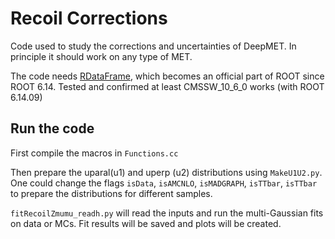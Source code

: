# Recoil Corrections

Code used to study the corrections and uncertainties of DeepMET. In principle it should work on any type of MET. 

The code needs [RDataFrame](https://root.cern/doc/master/classROOT_1_1RDataFrame.html), which becomes an official part
of ROOT since ROOT 6.14. Tested and confirmed at least CMSSW_10_6_0 works (with ROOT 6.14.09)

## Run the code

First compile the macros in `Functions.cc`

Then prepare the uparal(u1) and uperp (u2) distributions using `MakeU1U2.py`. One could change the flags `isData`, `isAMCNLO`,
`isMADGRAPH`, `isTTbar`, `isTTbar` to prepare the distributions for different samples.

`fitRecoilZmumu_readh.py` will read the inputs and run the multi-Gaussian fits on data or MCs. Fit results will be saved and plots will be created.


